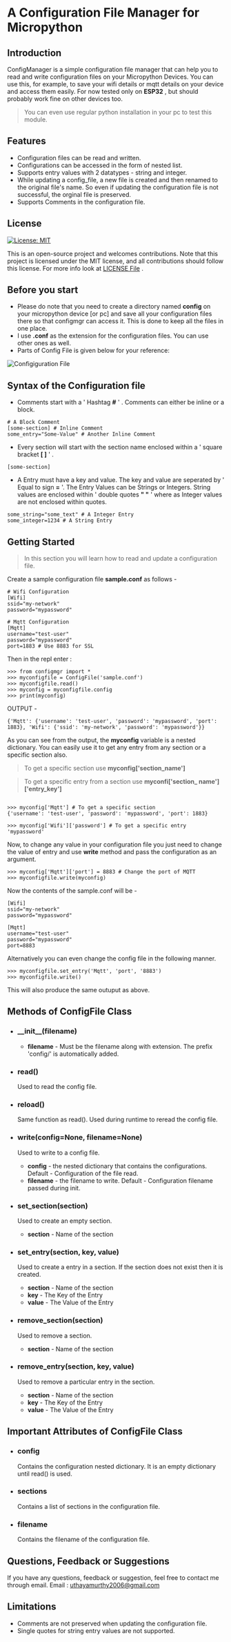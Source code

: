 # A Configuration File Manager for Micropython
## Introduction

ConfigManager is a simple configuration file manager that can help you to read and write configuration files on your Micropython Devices. You can use this, for example, to save your wifi details or mqtt details on your device and access them easily. For now tested only on **ESP32** , but should probably work fine on other devices too.

> You can even use regular python installation in your pc to test this module.

## Features
- Configuration files can be read and written.
- Configurations can be accessed in the form of nested list.
- Supports entry values with 2 datatypes - string and integer.
- While updating a config_file, a new file is created and then renamed to the original file's name. So even if updating the configuration file is not successful, the orginal file is preserved.
- Supports Comments in the configuration file.

## License
[![License: MIT](https://img.shields.io/badge/License-MIT-yellow.svg)](https://opensource.org/licenses/MIT)

This is an open-source project and welcomes contributions. Note that this project is licensed under the MIT license, and all contributions should follow this license. For more info look at [LICENSE File](LICENSE) .

## Before you start

- Please do note that you need to create a directory named **config** on your micropython device [or pc] and save all your configuration files there so that configmgr can access it. This is done to keep all the files in one place. 
- I use **.conf** as the extension for the configuration files. You can use other ones as well.
- Parts of Config File is given below for your reference:

![Configiguration File](images/configuration_file.png)

## Syntax of the Configuration file
- Comments start with a ' Hashtag **#** ' . Comments can either be inline or a block.
```
# A Block Comment
[some-section] # Inline Comment
some_entry="Some-Value" # Another Inline Comment
```
- Every section will start with the section name enclosed within a ' square bracket **[ ]** ' .
```
[some-section]
```
- A Entry must have a key and value. The key and value are seperated by ' Equal to sign **=** '. The Entry Values can be Strings or Integers. String values are enclosed within ' double quotes **" "**  ' where as Integer values are not enclosed within quotes.

```
some_string="some_text" # A Integer Entry
some_integer=1234 # A String Entry
```

## Getting Started

> In this section you will learn how to read and update a configuration file.

 Create a sample configuration file **sample.conf** as follows -

```
# Wifi Configuration
[Wifi]
ssid="my-network" 
password="mypassword"

# Mqtt Configuration
[Mqtt]
username="test-user"
password="mypassword"
port=1883 # Use 8883 for SSL
```

Then in the repl enter :

```
>>> from configmgr import *
>>> myconfigfile = ConfigFile('sample.conf')
>>> myconfigfile.read()
>>> myconfig = myconfigfile.config
>>> print(myconfig)
```

OUTPUT -

```
{'Mqtt': {'username': 'test-user', 'password': 'mypassword', 'port': 1883}, 'Wifi': {'ssid': 'my-network', 'password': 'mypassword'}}
```

As you can see from the output, the **myconfig** variable is a nested dictionary. You can easily use it to get any entry from any section or a specific section also.

> To get a specific section use **myconfig['section_name']**

> To get a specific entry from a section use **myconfi['section_
name']['entry_key']**

```

>>> myconfig['Mqtt'] # To get a specific section
{'username': 'test-user', 'password': 'mypassword', 'port': 1883}

>>> myconfig['Wifi']['password'] # To get a specific entry
'mypassword'

```

Now, to change any value in your configuration file you just need to change the value of entry and use **write** method and pass the configuration as an argument.

```
>>> myconfig['Mqtt']['port'] = 8883 # Change the port of MQTT
>>> myconfigfile.write(myconfig)
```

Now the contents of the sample.conf will be -

```
[Wifi]
ssid="my-network"
password="mypassword"

[Mqtt]
username="test-user"
password="mypassword"
port=8883
```

Alternatively you can even change the config file in the following manner.

```
>>> myconfigfile.set_entry('Mqtt', 'port', '8883')
>>> myconfigfile.write()
```
This will also produce the same outuput as above.

## Methods of ConfigFile Class

- ### __init\__(filename)
    - **filename** - Must be the filename along with extension. The prefix 'config/' is automatically added.

- ### read()
    Used to read the config file.

- ### reload()
    Same function as read(). Used during runtime to reread the config file.

- ### write(config=None, filename=None)
    Used to write to a config file. 
    - **config** - the nested dictionary that contains the  configurations. Default - Configuration of the file read.
    - **filename** - the filename to write. Default - Configuration filename passed during init.

- ### set_section(section)
    Used to create an empty section.
    - **section** - Name of the section

- ### set_entry(section, key, value)
    Used to create a entry in a section. If the section does not exist then it is created.
    - **section** - Name of the section
    - **key** - The Key of the Entry
    - **value** - The Value of the Entry

- ### remove_section(section)
    Used to remove a section.
    - **section** - Name of the section

- ### remove_entry(section, key, value)
    Used to remove a particular entry in the section.
    - **section** - Name of the section
    - **key** - The Key of the Entry
    - **value** - The Value of the Entry

## Important Attributes of ConfigFile Class
- ### config
    Contains the configuration nested dictionary. It is an empty dictionary until read() is used.

- ### sections
    Contains a list of sections in the configuration file.

- ### filename
    Contains the filename of the configuration file.

## Questions, Feedback or Suggestions
If you have any questions, feedback or suggestion, feel free to contact me through email.
Email : uthayamurthy2006@gmail.com

## Limitations
- Comments are not preserved when updating the configuration file.
- Single quotes for string entry values are not supported.
